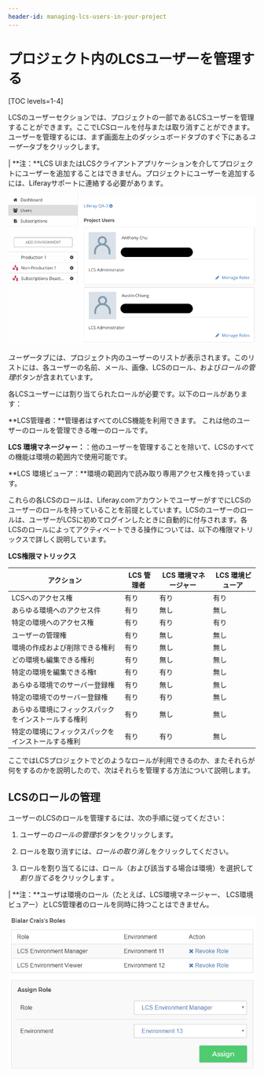 ```yaml
---
header-id: managing-lcs-users-in-your-project
---
```


# プロジェクト内のLCSユーザーを管理する

[TOC levels=1-4]

LCSのユーザーセクションでは、プロジェクトの一部であるLCSユーザーを管理することができます。ここでLCSロールを付与または取り消すことができます。ユーザーを管理するには、まず画面左上のダッシュボードタブのすぐ下にある*ユーザー*タブをクリックします。

| **注：**LCS UIまたはLCSクライアントアプリケーションを介してプロジェクトにユーザーを追加することはできません。プロジェクトにユーザーを追加するには、Liferayサポートに連絡する必要があります。

![図 1：ユーザータブ上でプロジェクト内のLCSユーザーを管理できる。](../../../images-dxp/lcs-users.png)

*ユーザー*タブには、プロジェクト内のユーザーのリストが表示されます。このリストには、各ユーザーの名前、メール、画像、LCSのロール、および*ロールの管理*ボタンが含まれています。

各LCSユーザーには割り当てられたロールが必要です。以下のロールがあります：

**LCS管理者：**管理者はすべてのLCS機能を利用できます。
これは他のユーザーのロールを管理できる唯一のロールです。

**LCS 環境マネージャー：**：他のユーザーを管理することを除いて、LCSのすべての機能は環境の範囲内で使用可能です。



**LCS 環境ビューア：**環境の範囲内で読み取り専用アクセス権を持っています。



これらの各LCSのロールは、Liferay.comアカウントでユーザーがすでにLCSのユーザーのロールを持っていることを前提としています。LCSのユーザーのロールは、ユーザーがLCSに初めてログインしたときに自動的に付与されます。各LCSのロールによってアクティベートできる操作については、以下の権限マトリックスで詳しく説明しています。



**LCS権限マトリックス**

| アクション | &nbsp;LCS 管理者 | &nbsp;LCS 環境マネージャー | &nbsp;LCS 環境ビューア |
------ | ----------------------- | ----------------------------- | ---------------------------- |
| LCSへのアクセス権 | 有り | 有り | 有り |
| あらゆる環境へのアクセス件 | 有り | 無し | 無し |
| 特定の環境へのアクセス権 | 有り | 有り | 有り |
| ユーザーの管理権 | 有り | 無し | 無し |
| 環境の作成および削除できる権利 | 有り | 無し | 無し |
| どの環境も編集できる権利 | 有り | 無し | 無し |
| 特定の環境を編集できる権t | 有り | 有り | 無し |
| あらゆる環境でのサーバー登録権 | 有り | 無し | 無し |
| 特定の環境でのサーバー登録権 | 有り | 有り | 無し |
| あらゆる環境にフィックスパックをインストールする権利 | 有り | 無し | 無し |
| 特定の環境にフィックスパックをインストールする権利 | 有り | 有り | 無し |

ここではLCSプロジェクトでどのようなロールが利用できるのか、またそれらが何をするのかを説明したので、次はそれらを管理する方法について説明します。

## LCSのロールの管理[](id=managing-lcs-roles)

ユーザーのLCSのロールを管理するには、次の手順に従ってください：



1. ユーザーの*ロールの管理*ボタンをクリックします。



2. ロールを取り消すには、*ロールの取り消し*をクリックしてください。



3. ロールを割り当てるには、ロール（および該当する場合は環境）を選択して*割り当てる*をクリックします 。



| **注：**ユーザは環境のロール（たとえば、LCS環境マネージャー、 LCS環境ビュアー）とLCS管理者のロールを同時に持つことはできません。

![図 2: ユーザーのLCS ロールを割り当て、または取り消すことができる。](../../../images-dxp/lcs-user-roles.png)
